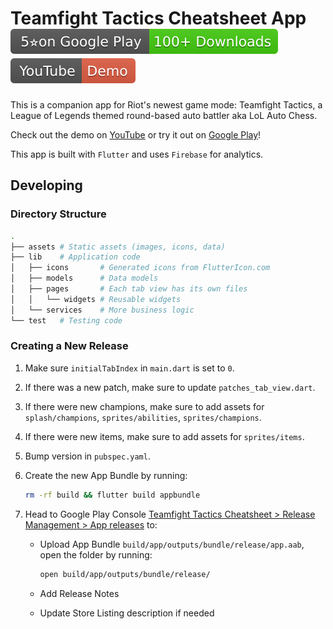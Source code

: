 # Teamfight Tactics Cheatsheet App [![Google Play](badge_googleplay.svg)](https://play.google.com/store/apps/details?id=wu.nick.tft) [![YouTube Demo](badge_youtube.svg)](https://www.youtube.com/watch?v=pDBKZgbR0xk)

This is a companion app for Riot's newest game mode: Teamfight Tactics, a League of Legends themed round-based auto battler aka LoL Auto Chess.

Check out the demo on [YouTube](https://www.youtube.com/watch?v=pDBKZgbR0xk) or try it out on [Google Play](https://play.google.com/store/apps/details?id=wu.nick.tft)!

This app is built with `Flutter` and uses `Firebase` for analytics.

## Developing

### Directory Structure

```sh
.
├── assets # Static assets (images, icons, data)
├── lib    # Application code
│   ├── icons       # Generated icons from FlutterIcon.com
│   ├── models      # Data models
│   ├── pages       # Each tab view has its own files
│   │   └── widgets # Reusable widgets
│   └── services    # More business logic
└── test   # Testing code
```

### Creating a New Release

1. Make sure `initialTabIndex` in `main.dart` is set to `0`.
2. If there was a new patch, make sure to update `patches_tab_view.dart`.
3. If there were new champions, make sure to add assets for `splash/champions`, `sprites/abilities`, `sprites/champions`.
4. If there were new items, make sure to add assets for `sprites/items`.
5. Bump version in `pubspec.yaml`.
6. Create the new App Bundle by running:

   ```sh
   rm -rf build && flutter build appbundle
   ```

7. Head to Google Play Console [Teamfight Tactics Cheatsheet > Release Management > App releases](https://play.google.com/apps/publish/?account=7222310874557383570#ManageReleasesPlace:p=wu.nick.tft&appid=4972387927195384433) to:
    - Upload App Bundle `build/app/outputs/bundle/release/app.aab`, open the folder by running:

        ```sh
        open build/app/outputs/bundle/release/
        ```

    - Add Release Notes
    - Update Store Listing description if needed
